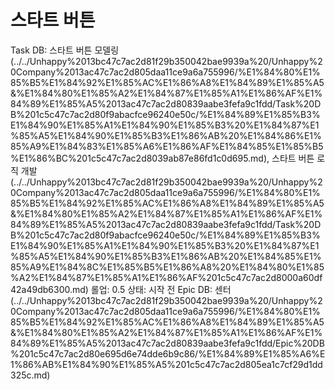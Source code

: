 # 스타트 버튼

Task DB: 스타트 버튼 모델링 (../../Unhappy%2013bc47c7ac2d81f29b350042bae9939a%20/Unhappy%20Company%2013ac47c7ac2d805daa11ce9a6a755996/%E1%84%80%E1%85%B5%E1%84%92%E1%85%AC%E1%86%A8%E1%84%89%E1%85%A5&%E1%84%80%E1%85%A2%E1%84%87%E1%85%A1%E1%86%AF%E1%84%89%E1%85%A5%2013ac47c7ac2d80839aabe3fefa9c1fdd/Task%20DB%201c5c47c7ac2d80f9abacfce96240e50c/%E1%84%89%E1%85%B3%E1%84%90%E1%85%A1%E1%84%90%E1%85%B3%20%E1%84%87%E1%85%A5%E1%84%90%E1%85%B3%E1%86%AB%20%E1%84%86%E1%85%A9%E1%84%83%E1%85%A6%E1%86%AF%E1%84%85%E1%85%B5%E1%86%BC%201c5c47c7ac2d8039ab87e86fd1c0d695.md), 스타트 버튼 로직 개발 (../../Unhappy%2013bc47c7ac2d81f29b350042bae9939a%20/Unhappy%20Company%2013ac47c7ac2d805daa11ce9a6a755996/%E1%84%80%E1%85%B5%E1%84%92%E1%85%AC%E1%86%A8%E1%84%89%E1%85%A5&%E1%84%80%E1%85%A2%E1%84%87%E1%85%A1%E1%86%AF%E1%84%89%E1%85%A5%2013ac47c7ac2d80839aabe3fefa9c1fdd/Task%20DB%201c5c47c7ac2d80f9abacfce96240e50c/%E1%84%89%E1%85%B3%E1%84%90%E1%85%A1%E1%84%90%E1%85%B3%20%E1%84%87%E1%85%A5%E1%84%90%E1%85%B3%E1%86%AB%20%E1%84%85%E1%85%A9%E1%84%8C%E1%85%B5%E1%86%A8%20%E1%84%80%E1%85%A2%E1%84%87%E1%85%A1%E1%86%AF%201c5c47c7ac2d8000a60df42a49db6300.md)
롤업: 0.5
상태: 시작 전
Epic DB: 센터 (../../Unhappy%2013bc47c7ac2d81f29b350042bae9939a%20/Unhappy%20Company%2013ac47c7ac2d805daa11ce9a6a755996/%E1%84%80%E1%85%B5%E1%84%92%E1%85%AC%E1%86%A8%E1%84%89%E1%85%A5&%E1%84%80%E1%85%A2%E1%84%87%E1%85%A1%E1%86%AF%E1%84%89%E1%85%A5%2013ac47c7ac2d80839aabe3fefa9c1fdd/Epic%20DB%201c5c47c7ac2d80e695d6e74dde6b9c86/%E1%84%89%E1%85%A6%E1%86%AB%E1%84%90%E1%85%A5%201c5c47c7ac2d805ea1c7cf29d1dd325c.md)